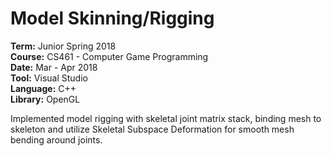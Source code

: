 # Model Skinning/Rigging

**Term:** Junior Spring 2018  
**Course:** CS461 - Computer Game Programming  
**Date:** Mar - Apr 2018  
**Tool:** Visual Studio  
**Language:** C++  
**Library:** OpenGL

Implemented model rigging with skeletal joint matrix stack, binding mesh to skeleton and utilize Skeletal Subspace Deformation for smooth mesh bending around joints. 
